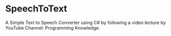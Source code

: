 # SpeechToText
A Simple Text to Speech Converter using C# by following a video lecture by YouTube Channel: Programming Knowledge.
